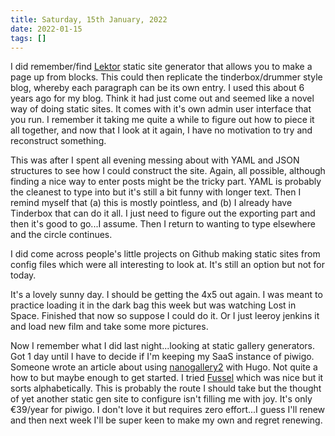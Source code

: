 ```yaml
---
title: Saturday, 15th January, 2022
date: 2022-01-15
tags: []
---
```


I did remember/find [Lektor](https://www.getlektor.com/docs/models/flow/) static site generator that allows you to make a page up from blocks. This could then replicate the tinderbox/drummer style blog, whereby each paragraph can be its own entry. I used this about 6 years ago for my blog. Think it had just come out and seemed like a novel way of doing static sites. It comes with it's own admin user interface that you run. I remember it taking me quite a while to figure out how to piece it all together, and now that I look at it again, I have no motivation to try and reconstruct something.

This was after I spent all evening messing about with YAML and JSON structures to see how I could construct the site. Again, all possible, although finding a nice way to enter posts might be the tricky part. YAML is probably the cleanest to type into but it's still a bit funny with longer text. Then I remind myself that (a) this is mostly pointless, and (b) I already have Tinderbox that can do it all. I just need to figure out the exporting part and then it's good to go...I assume. Then I return to wanting to type elsewhere and the circle continues.

I did come across people's little projects on Github making static sites from config files which were all interesting to look at. It's still an option but not for today.

It's a lovely sunny day. I should be getting the 4x5 out again. I was meant to practice loading it in the dark bag this week but was watching Lost in Space. Finished that now so suppose I could do it. Or I just leeroy jenkins it and load new film and take some more pictures.

Now I remember what I did last night...looking at static gallery generators. Got 1 day until I have to decide if I'm keeping my SaaS instance of piwigo. Someone wrote an article about using [nanogallery2](https://nanogallery2.nanostudio.org/) with Hugo. Not quite a how to but maybe enough to get started. I tried [Fussel](https://github.com/cbenning/fussel) which was nice but it sorts alphabetically. This is probably the route I should take but the thought of yet another static gen site to configure isn't filling me with joy. It's only €39/year for piwigo. I don't love it but requires zero effort...I guess I'll renew and then next week I'll be super keen to make my own and regret renewing.
